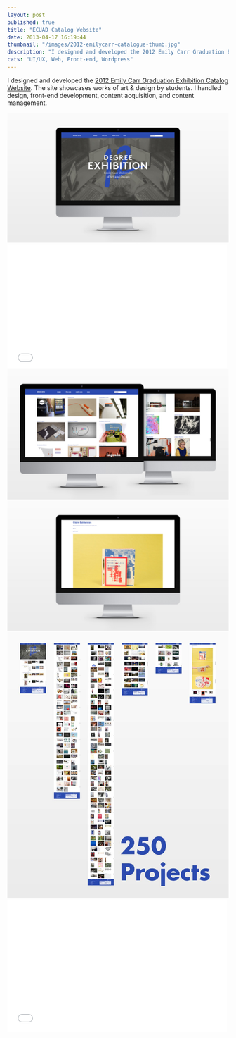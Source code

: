 ```yaml
---
layout: post
published: true
title: "ECUAD Catalog Website"
date: 2013-04-17 16:19:44
thumbnail: "/images/2012-emilycarr-catalogue-thumb.jpg"
description: "I designed and developed the 2012 Emily Carr Graduation Exhibition website."
cats: "UI/UX, Web, Front-end, Wordpress"
---
```

I designed and developed the [2012 Emily Carr Graduation Exhibition Catalog Website](http://grad2012.ecuad.ca). The site showcases works of art & design by students. I handled design, front-end development, content acquisition, and content management.

<div>
	<img src="/images/2012-emilycarr-catalogue-home.jpg" alt="Emily Carr University 2012 Grad Catalogue Home Page" />
	<div class="vendor">
		<iframe src="//player.vimeo.com/video/41069060?title=0&amp;byline=0&amp;portrait=0" width="500" height="281" frameborder="0">&nsbp;</iframe>
	</div>
	<img src="/images/2012-emilycarr-catalogue-degrees.jpg" alt="Design and Fine Arts Degree Pages Page" />
	<img src="/images/2012-emilycarr-catalogue-project.jpg" alt="A Project Page" />
	<img src="/images/2012-emilycarr-catalogue-zoomout.jpg" alt="Building Order From Chaos" />
	<div class="vendor">
		<iframe src="//player.vimeo.com/video/80751603?title=0&amp;byline=0&amp;portrait=0" width="500" height="300" frameborder="0"> </iframe>
	</div>
</div>